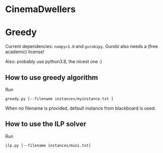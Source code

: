 # CinemaDwellers


# Greedy 
Current dependencies: `numpy>1.0` and `gurobipy`. Gurobi also needs a (free academic) license!

Also: probably use python3.8, the nicest one :) 

## How to use greedy algorithm

Run 

```greedy.py [--filename instances/myinstance.txt ]```

When no filename is provided, default instance from blackboard is used.

## How to use the ILP solver

Run

```ilp.py [--filename instances/mini.txt]```

